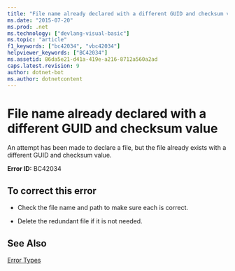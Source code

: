 ```yaml
---
title: "File name already declared with a different GUID and checksum value"
ms.date: "2015-07-20"
ms.prod: .net
ms.technology: ["devlang-visual-basic"]
ms.topic: "article"
f1_keywords: ["bc42034", "vbc42034"]
helpviewer_keywords: ["BC42034"]
ms.assetid: 86da5e21-d41a-419e-a216-8712a560a2ad
caps.latest.revision: 9
author: dotnet-bot
ms.author: dotnetcontent
---
```

# File name already declared with a different GUID and checksum value
An attempt has been made to declare a file, but the file already exists with a different GUID and checksum value.  
  
 **Error ID:** BC42034  
  
## To correct this error  
  
-   Check the file name and path to make sure each is correct.  
  
-   Delete the redundant file if it is not needed.  
  
## See Also  
 [Error Types](../../visual-basic/programming-guide/language-features/error-types.md)
